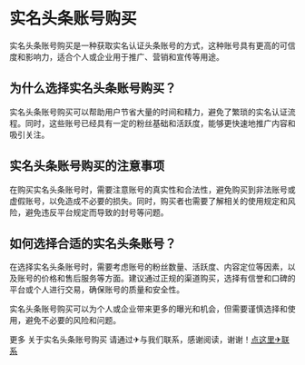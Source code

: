 # 实名头条账号购买

实名头条账号购买是一种获取实名认证头条账号的方式，这种账号具有更高的可信度和影响力，适合个人或企业用于推广、营销和宣传等用途。

## 为什么选择实名头条账号购买？

实名头条账号购买可以帮助用户节省大量的时间和精力，避免了繁琐的实名认证流程。同时，这些账号已经具有一定的粉丝基础和活跃度，能够更快速地推广内容和吸引关注。

## 实名头条账号购买的注意事项

在购买实名头条账号时，需要注意账号的真实性和合法性，避免购买到非法账号或虚假账号，以免造成不必要的损失。同时，购买者也需要了解相关的使用规定和风险，避免违反平台规定而导致的封号等问题。

## 如何选择合适的实名头条账号？

在选择实名头条账号时，需要考虑账号的粉丝数量、活跃度、内容定位等因素，以及账号的价格和售后服务等方面。建议通过正规的渠道购买，选择有信誉和口碑的平台或个人进行交易，确保账号的质量和安全性。

实名头条账号购买可以为个人或企业带来更多的曝光和机会，但需要谨慎选择和使用，避免不必要的风险和问题。

更多 关于实名头条账号购买 请通过✈与我们联系，感谢阅读，谢谢！[点这里✈联系](https://111.k02.cc)